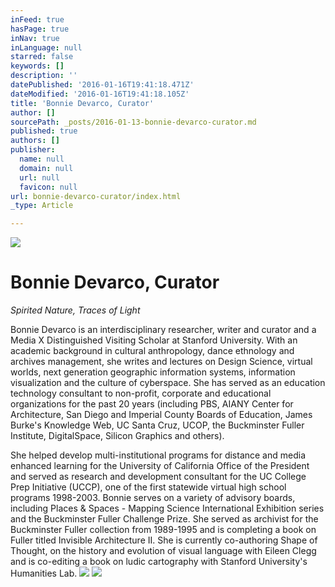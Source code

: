 ```yaml
---
inFeed: true
hasPage: true
inNav: true
inLanguage: null
starred: false
keywords: []
description: ''
datePublished: '2016-01-16T19:41:18.471Z'
dateModified: '2016-01-16T19:41:18.105Z'
title: 'Bonnie Devarco, Curator'
author: []
sourcePath: _posts/2016-01-13-bonnie-devarco-curator.md
published: true
authors: []
publisher:
  name: null
  domain: null
  url: null
  favicon: null
url: bonnie-devarco-curator/index.html
_type: Article

---
```

![](https://the-grid-user-content.s3-us-west-2.amazonaws.com/bca5ab61-bfdc-4137-9c30-dc4c79a132c4.png)

# Bonnie Devarco, Curator

_Spirited Nature, Traces of Light_

Bonnie Devarco is an interdisciplinary researcher, writer and curator and a Media X Distinguished Visiting Scholar at Stanford University. With an academic background in cultural anthropology, dance ethnology and archives management, she writes and lectures on Design Science, virtual worlds, next generation geographic information systems, information visualization and the culture of cyberspace. She has served as an education technology consultant to non-profit, corporate and educational organizations for the past 20 years (including PBS, AIANY Center for Architecture, San Diego and Imperial County Boards of Education, James Burke's Knowledge Web, UC Santa Cruz, UCOP, the Buckminster Fuller Institute, DigitalSpace, Silicon Graphics and others). 

She helped develop multi-institutional programs for distance and media enhanced learning for the University of California Office of the President and served as research and development consultant for the UC College Prep Initiative (UCCP), one of the first statewide virtual high school programs 1998-2003\. Bonnie serves on a variety of advisory boards, including Places & Spaces - Mapping Science International Exhibition series and the Buckminster Fuller Challenge Prize. She served as archivist for the Buckminster Fuller collection from 1989-1995 and is completing a book on Fuller titled Invisible Architecture II. She is currently co-authoring Shape of Thought, on the history and evolution of visual language with Eileen Clegg and is co-editing a book on ludic cartography with Stanford University's Humanities Lab.
![](https://the-grid-user-content.s3-us-west-2.amazonaws.com/9ff3b335-6726-464a-805e-713bd932baa0.png)
![](https://the-grid-user-content.s3-us-west-2.amazonaws.com/bd01d13c-169c-4f4f-b83c-ee041edf1b92.png)